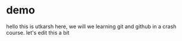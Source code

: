 # demo 
hello this is utkarsh here, we will we learning git and github in a crash course.
let's edit this a bit
